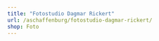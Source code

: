 ```yaml
---
title: "Fotostudio Dagmar Rickert"
url: /aschaffenburg/fotostudio-dagmar-rickert/
shop: Foto
---
```

